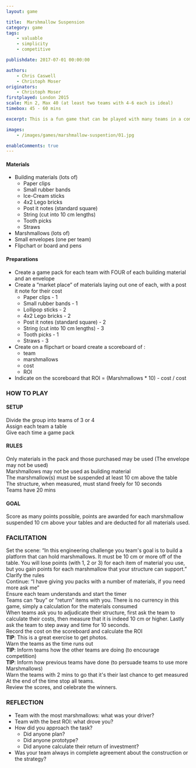 ```yaml
---
layout: game

title:  Marshmallow Suspension
category: game
tags:
    - valuable
    - simplicity
    - competitive

publishdate: 2017-07-01 00:00:00

authors: 
    - Chris Caswell
    - Christoph Moser
originators: 
    - Christoph Moser
firstplayed: London 2015
scale: Min 2, Max 40 (at least two teams with 4-6 each is ideal)
timebox: 45 - 60 mins

excerpt: This is a fun game that can be played with many teams in a competition. Teams build a structure with a limited array of materials and are challenged to make a number of decisions, measuring their success not by performance but rather by return on investment. 

images:
    - /images/games/marshmallow-suspention/01.jpg

enableComments: true
---
```


#### Materials
* Building materials (lots of) 
    * Paper clips
    * Small rubber bands
    * Ice-Cream sticks
    * 4x2 Lego bricks
    * Post it notes (standard square)
    * String (cut into 10 cm lengths)
    * Tooth picks
    * Straws
* Marshmallows (lots of)
* Small envelopes (one per team)
* Flipchart or board and pens

#### Preparations
* Create a game pack for each team with FOUR of each building material and an envelope 
* Create a “market place” of materials laying out one of each, with a post it note for their cost
    * Paper clips - 1
    * Small rubber bands - 1
    * Lollipop sticks - 2
    * 4x2 Lego bricks - 2
    * Post it notes (standard square) - 2
    * String (cut into 10 cm lengths) - 3
    * Tooth picks - 1
    * Straws - 3
* Create on a flipchart or board create a scoreboard of : 
    * team 
    * marshmallows
    * cost
    * ROI  
* Indicate on the scoreboard that ROI = (Marshmallows * 10) - cost / cost

### HOW TO PLAY

#### SETUP
Divide the group into teams of 3 or 4  
Assign each team a table   
Give each time a game pack  

#### RULES
Only materials in the pack and those purchased may be used (The envelope may not be used)  
Marshmallows may not be used as building material  
The marshmallow(s) must be suspended at least 10 cm above the table  
The structure, when measured, must stand freely for 10 seconds  
Teams have 20 mins  

#### GOAL
Score as many points possible, points are awarded for each marshmallow suspended 10 cm above your tables and are deducted for all materials used.

### FACILITATION
Set the scene: “In this engineering challenge you team's goal is to build a platform that can hold marshmallows. It must be 10 cm or more off of the table. You will lose points (with 1, 2 or 3) for each item of material you use, but you gain points for each marshmallow that your structure can support.”  
Clarify the rules  
Continue: “I have giving you packs with a number of materials, if you need more ask me”  
Ensure each team understands and start the timer  
Teams can “buy” or “return” items with you. There is no currency in this game, simply a calculation for the materials consumed  
When teams ask you to adjudicate their structure, first ask the team to calculate their costs, then measure that it is indeed 10 cm or higher. Lastly ask the team to step away and time for 10 seconds.  
Record the cost on the scoreboard and calculate the ROI  
__TIP__: This is a great exercise to get photos.  
Warn the teams as the time runs out  
__TIP__: Inform teams how the other teams are doing (to encourage competition)  
__TIP__: Inform how previous teams have done (to persuade teams to use more Marshmallows)  
Warn the teams with 2 mins to go that it's their last chance to get measured  
At the end of the time stop all teams.   
Review the scores, and celebrate the winners.  

### REFLECTION
* Team with the most marshmallows: what was your driver?  
* Team with the best ROI: what drove you?  
* How did you approach the task?  
    * Did anyone plan? 
    * Did anyone prototype?
    * Did anyone calculate their return of investment?  
* Was your team always in complete agreement about the construction or the strategy?
